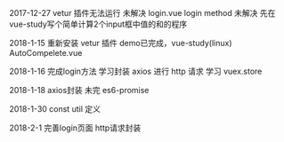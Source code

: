 2017-12-27
	vetur 插件无法运行 未解决
	login.vue login method 未解决 先在vue-study写个简单计算2个input框中值的和的程序

2018-1-15
	重新安装 vetur 插件
	demo已完成，vue-study(linux) AutoCompelete.vue

2018-1-16
	完成login方法
	学习封装 axios 进行 http 请求
	学习 vuex.store 

2018-1-18
	axios封装 未完 es6-promise

2018-1-30
	const util 定义

2018-2-1
	完善login页面
	http请求封装
